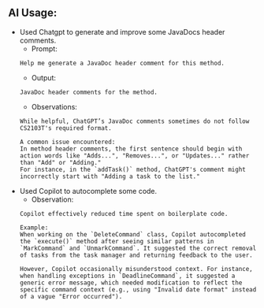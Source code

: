 ## AI Usage:
- Used Chatgpt to generate and improve some JavaDocs header comments.
    - Prompt:
  ```
  Help me generate a JavaDoc header comment for this method.
  ```
    - Output:
  ```
  JavaDoc header comments for the method.
  ```
    - Observations:
  ```
  While helpful, ChatGPT’s JavaDoc comments sometimes do not follow CS2103T's required format.

  A common issue encountered:
  In method header comments, the first sentence should begin with action words like "Adds...", "Removes...", or "Updates..." rather than "Add" or "Adding."
  For instance, in the `addTask()` method, ChatGPT's comment might incorrectly start with "Adding a task to the list."

  ```
- Used Copilot to autocomplete some code. 
    - Observation:
   ```
  Copilot effectively reduced time spent on boilerplate code.

  Example:
  When working on the `DeleteCommand` class, Copilot autocompleted the `execute()` method after seeing similar patterns in `MarkCommand` and `UnmarkCommand`. It suggested the correct removal of tasks from the task manager and returning feedback to the user.

  However, Copilot occasionally misunderstood context. For instance, when handling exceptions in `DeadlineCommand`, it suggested a generic error message, which needed modification to reflect the specific command context (e.g., using "Invalid date format" instead of a vague "Error occurred").

   ```
